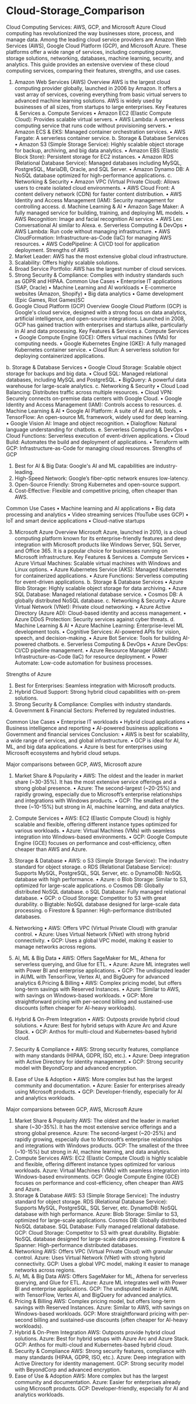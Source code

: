# Cloud-Storage_Comparison
Cloud Computing Services: AWS, GCP, and Microsoft Azure
Cloud computing has revolutionized the way businesses store, process, and manage data. Among the leading cloud service providers are Amazon Web Services (AWS), Google Cloud Platform (GCP), and Microsoft Azure. These platforms offer a wide range of services, including computing power, storage solutions, networking, databases, machine learning, security, and analytics. This guide provides an extensive overview of these cloud computing services, comparing their features, strengths, and use cases.	
1. Amazon Web Services (AWS)
Overview
AWS is the largest cloud computing provider globally, launched in 2006 by Amazon. It offers a vast array of services, covering everything from basic virtual servers to advanced machine learning solutions. AWS is widely used by businesses of all sizes, from startups to large enterprises.
Key Features & Services
a. Compute Services
•	Amazon EC2 (Elastic Compute Cloud): Provides scalable virtual servers.
•	AWS Lambda: A serverless computing service that runs code without provisioning servers.
•	Amazon ECS & EKS: Managed container orchestration services.
•	AWS Fargate: A serverless container service.
b. Storage & Database Services
•	Amazon S3 (Simple Storage Service): Highly scalable object storage for backup, archiving, and big data analytics.
•	Amazon EBS (Elastic Block Store): Persistent storage for EC2 instances.
•	Amazon RDS (Relational Database Service): Managed databases including MySQL, PostgreSQL, MariaDB, Oracle, and SQL Server.
•	Amazon Dynamo DB: A NoSQL database optimized for high-performance applications.
c. Networking & Security
•	Amazon VPC (Virtual Private Cloud): Allows users to create isolated cloud environments.
•	AWS Cloud Front: A content delivery network (CDN) for faster content distribution.
•	AWS Identity and Access Management (IAM): Security management for controlling access.
d. Machine Learning & AI
•	Amazon Sage Maker: A fully managed service for building, training, and deploying ML models.
•	AWS Recognition: Image and facial recognition AI service.
•	AWS Lex: Conversational AI similar to Alexa.
e. Serverless Computing & DevOps
•	AWS Lambda: Run code without managing infrastructure.
•	AWS CloudFormation: Infrastructure-as-Code (IaC) for managing AWS resources.
•	AWS CodePipeline: A CI/CD tool for application deployment.
Strengths of AWS
1.	Market Leader: AWS has the most extensive global cloud infrastructure.
2.	 Scalability: Offers highly scalable solutions.
3.	Broad Service Portfolio: AWS has the largest number of cloud services.
4.	Strong Security & Compliance: Complies with industry standards such as GDPR and HIPAA.
Common Use Cases
•	Enterprise IT applications (SAP, Oracle)
•	Machine Learning and AI workloads
•	E-commerce websites (Amazon, Shopify)
•	Big data analytics
•	Game development (Epic Games, Riot Games)SC
2. Google Cloud Platform (GCP)
Overview
Google Cloud Platform (GCP) is Google's cloud service, designed with a strong focus on data analytics, artificial intelligence, and open-source integrations. Launched in 2008, GCP has gained traction with enterprises and startups alike, particularly in AI and data processing.
Key Features & Services
a. Compute Services
•	Google Compute Engine (GCE): Offers virtual machines (VMs) for computing needs.
•	Google Kubernetes Engine (GKE): A fully managed Kubernetes container service.
•	Cloud Run: A serverless solution for deploying containerized applications.

b. Storage & Database Services
•	Google Cloud Storage: Scalable object storage for backups and big data.
•	Cloud SQL: Managed relational databases, including MySQL and PostgreSQL.
•	BigQuery: A powerful data warehouse for large-scale analytics.
c. Networking & Security
•	Cloud Load Balancing: Distributes traffic across multiple resources.
•	Cloud VPN: Securely connects on-premise data centers with Google Cloud.
•	Google Identity and Access Management (IAM): Controls access to resources.
d. Machine Learning & AI
•	Google AI Platform: A suite of AI and ML tools.
•	TensorFlow: An open-source ML framework, widely used for deep learning.
•	Google Vision AI: Image and object recognition.
•	Dialogflow: Natural language understanding for chatbots.
e. Serverless Computing & DevOps
•	Cloud Functions: Serverless execution of event-driven applications.
•	Cloud Build: Automates the build and deployment of applications.
•	Terraform with GCP: Infrastructure-as-Code for managing cloud resources.
Strengths of GCP
1.	Best for AI & Big Data: Google's AI and ML capabilities are industry-leading.
2.	High-Speed Network: Google’s fiber-optic network ensures low-latency.
3.	Open-Source Friendly: Strong Kubernetes and open-source support.
4.	Cost-Effective: Flexible and competitive pricing, often cheaper than AWS.

Common Use Cases
•	Machine learning and AI applications
•	Big data processing and analytics
•	Video streaming services (YouTube uses GCP)
•	IoT and smart device applications
•	Cloud-native startups




3. Microsoft Azure
Overview
Microsoft Azure, launched in 2010, is a cloud computing platform known for its enterprise-friendly features and deep integration with Microsoft products like Windows Server, SQL Server, and Office 365. It is a popular choice for businesses running on Microsoft infrastructure.
Key Features & Services
a. Compute Services
•	Azure Virtual Machines: Scalable virtual machines with Windows and Linux options.
•	Azure Kubernetes Service (AKS): Managed Kubernetes for containerized applications.
•	Azure Functions: Serverless computing for event-driven applications.
b. Storage & Database Services
•	Azure Blob Storage: Highly scalable object storage for data archiving.
•	Azure SQL Database: Managed relational database service.
•	Cosmos DB: A globally distributed NoSQL database.
c. Networking & Security
•	Azure Virtual Network (VNet): Private cloud networking.
•	Azure Active Directory (Azure AD): Cloud-based identity and access management.
•	Azure DDoS Protection: Security services against cyber threats.
d. Machine Learning & AI
•	Azure Machine Learning: Enterprise-level ML development tools.
•	Cognitive Services: AI-powered APIs for vision, speech, and decision-making.
•	Azure Bot Service: Tools for building AI-powered chatbots.
e. Serverless Computing & DevOps
•	Azure DevOps: CI/CD pipeline management.
•	Azure Resource Manager (ARM): Infrastructure-as-Code (IaC) for resource deployment.
•	Power Automate: Low-code automation for business processes.


Strengths of Azure
1.	Best for Enterprises: Seamless integration with Microsoft products.
2.	Hybrid Cloud Support: Strong hybrid cloud capabilities with on-prem solutions.
3.	Strong Security & Compliance: Complies with industry standards.
4.	Government & Financial Sectors: Preferred by regulated industries.

Common Use Cases
•	Enterprise IT workloads
•	Hybrid cloud applications
•	Business intelligence and reporting
•	AI-powered business applications
•	Government and financial services
Conclusion:
•	AWS is best for scalability, a wide range of services, and global infrastructure.
•	GCP is ideal for AI, ML, and big data applications.
•	Azure is best for enterprises using Microsoft ecosystems and hybrid cloud setups.

Major comparisons between GCP, AWS, Microsoft azure

1. Market Share & Popularity
•	AWS: The oldest and the leader in market share (~30-35%). It has the most extensive service offerings and a strong global presence.
•	Azure: The second-largest (~20-25%) and rapidly growing, especially due to Microsoft’s enterprise relationships and integrations with Windows products.
•	GCP: The smallest of the three (~10-15%) but strong in AI, machine learning, and data analytics.

2. Compute Services
•	AWS: EC2 (Elastic Compute Cloud) is highly scalable and flexible, offering different instance types optimized for various workloads.
•	Azure: Virtual Machines (VMs) with seamless integration into Windows-based environments.
•	GCP: Google Compute Engine (GCE) focuses on performance and cost-efficiency, often cheaper than AWS and Azure.
3. Storage & Database
•	AWS: 
o	S3 (Simple Storage Service): The industry standard for object storage.
o	RDS (Relational Database Service): Supports MySQL, PostgreSQL, SQL Server, etc.
o	DynamoDB: NoSQL database with high performance.
•	Azure: 
o	Blob Storage: Similar to S3, optimized for large-scale applications.
o	Cosmos DB: Globally distributed NoSQL database.
o	SQL Database: Fully managed relational database.
•	GCP: 
o	Cloud Storage: Competitor to S3 with great durability.
o	Bigtable: NoSQL database designed for large-scale data processing.
o	Firestore & Spanner: High-performance distributed databases.
4. Networking
•	AWS: Offers VPC (Virtual Private Cloud) with granular control.
•	Azure: Uses Virtual Network (VNet) with strong hybrid connectivity.
•	GCP: Uses a global VPC model, making it easier to manage networks across regions.
5. AI, ML & Big Data
•	AWS: Offers SageMaker for ML, Athena for serverless querying, and Glue for ETL.
•	Azure: Azure ML integrates well with Power BI and enterprise applications.
•	GCP: The undisputed leader in AI/ML with TensorFlow, Vertex AI, and BigQuery for advanced analytics
6.Pricing & Billing
•	AWS: Complex pricing model, but offers long-term savings with Reserved Instances.
•	Azure: Similar to AWS, with savings on Windows-based workloads.
•	GCP: More straightforward pricing with per-second billing and sustained-use discounts (often cheaper for AI-heavy workloads).


7. Hybrid & On-Prem Integration
•	AWS: Outposts provide hybrid cloud solutions.
•	Azure: Best for hybrid setups with Azure Arc and Azure Stack.
•	GCP: Anthos for multi-cloud and Kubernetes-based hybrid cloud.
8. Security & Compliance
•	AWS: Strong security features, compliance with many standards (HIPAA, GDPR, ISO, etc.).
•	Azure: Deep integration with Active Directory for identity management.
•	GCP: Strong security model with BeyondCorp and advanced encryption.
9. Ease of Use & Adoption
•	AWS: More complex but has the largest community and documentation.
•	Azure: Easier for enterprises already using Microsoft products.
•	GCP: Developer-friendly, especially for AI and analytics workloads.

Major comparsions between GCP, AWS, Microsoft Azure

1. Market Share & Popularity
AWS: The oldest and the leader in market share (~30-35%). It has the most extensive service offerings and a strong global presence.
Azure: The second-largest (~20-25%) and rapidly growing, especially due to Microsoft’s enterprise relationships and integrations with Windows products.
GCP: The smallest of the three (~10-15%) but strong in AI, machine learning, and data analytics.
2. Compute Services
AWS: EC2 (Elastic Compute Cloud) is highly scalable and flexible, offering different instance types optimized for various workloads.
Azure: Virtual Machines (VMs) with seamless integration into Windows-based environments.
GCP: Google Compute Engine (GCE) focuses on performance and cost-efficiency, often cheaper than AWS and Azure.
3. Storage & Database
AWS:
S3 (Simple Storage Service): The industry standard for object storage.
RDS (Relational Database Service): Supports MySQL, PostgreSQL, SQL Server, etc.
DynamoDB: NoSQL database with high performance.
Azure:
Blob Storage: Similar to S3, optimized for large-scale applications.
Cosmos DB: Globally distributed NoSQL database.
SQL Database: Fully managed relational database.
GCP:
Cloud Storage: Competitor to S3 with great durability.
Bigtable: NoSQL database designed for large-scale data processing.
Firestore & Spanner: High-performance distributed databases.
4. Networking
AWS: Offers VPC (Virtual Private Cloud) with granular control.
Azure: Uses Virtual Network (VNet) with strong hybrid connectivity.
GCP: Uses a global VPC model, making it easier to manage networks across regions.
5. AI, ML & Big Data
AWS: Offers SageMaker for ML, Athena for serverless querying, and Glue for ETL.
Azure: Azure ML integrates well with Power BI and enterprise applications.
GCP: The undisputed leader in AI/ML with TensorFlow, Vertex AI, and BigQuery for advanced analytics.
6. Pricing & Billing
AWS: Complex pricing model, but offers long-term savings with Reserved Instances.
Azure: Similar to AWS, with savings on Windows-based workloads.
GCP: More straightforward pricing with per-second billing and sustained-use discounts (often cheaper for AI-heavy workloads).
7. Hybrid & On-Prem Integration
AWS: Outposts provide hybrid cloud solutions.
Azure: Best for hybrid setups with Azure Arc and Azure Stack.
GCP: Anthos for multi-cloud and Kubernetes-based hybrid cloud.
8. Security & Compliance
AWS: Strong security features, compliance with many standards (HIPAA, GDPR, ISO, etc.).
Azure: Deep integration with Active Directory for identity management.
GCP: Strong security model with BeyondCorp and advanced encryption.
9. Ease of Use & Adoption
AWS: More complex but has the largest community and documentation.
Azure: Easier for enterprises already using Microsoft products.
GCP: Developer-friendly, especially for AI and analytics workloads.


